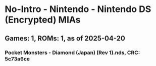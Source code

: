 # No-Intro - Nintendo - Nintendo DS (Encrypted) MIAs
## Games: 1, ROMs: 1, as of 2025-04-20

### Pocket Monsters - Diamond (Japan) (Rev 1).nds, CRC: 5c73a6ce
